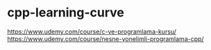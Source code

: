 # cpp-learning-curve
https://www.udemy.com/course/c-ve-programlama-kursu/
https://www.udemy.com/course/nesne-yonelimli-programlama-cpp/
